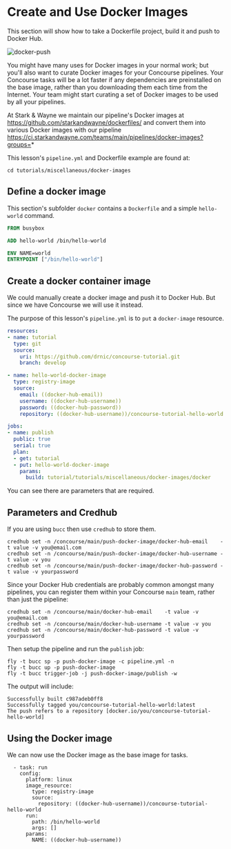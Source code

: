 # Create and Use Docker Images

This section will show how to take a Dockerfile project, build it and push to Docker Hub.

![docker-push](/images/docker-push.png)

You might have many uses for Docker images in your normal work; but you'll also want to curate Docker images for your Concourse pipelines. Your Concourse tasks will be a lot faster if any dependencies are preinstalled on the base image, rather than you downloading them each time from the Internet. Your team might start curating a set of Docker images to be used by all your pipelines.

At Stark & Wayne we maintain our pipeline's Docker images at https://github.com/starkandwayne/dockerfiles/ and convert them into various Docker images with our pipeline https://ci.starkandwayne.com/teams/main/pipelines/docker-images?groups=*

This lesson's `pipeline.yml` and Dockerfile example are found at:

```
cd tutorials/miscellaneous/docker-images
```

Define a docker image
---------------------

This section's subfolder `docker` contains a `Dockerfile` and a simple `hello-world` command.

```dockerfile
FROM busybox

ADD hello-world /bin/hello-world

ENV NAME=world
ENTRYPOINT ["/bin/hello-world"]
```

Create a docker container image
-------------------------------

We could manually create a docker image and push it to Docker Hub. But since we have Concourse we will use it instead.

The purpose of this lesson's `pipeline.yml` is to `put` a `docker-image` resource.

```yaml
resources:
- name: tutorial
  type: git
  source:
    uri: https://github.com/drnic/concourse-tutorial.git
    branch: develop

- name: hello-world-docker-image
  type: registry-image
  source:
    email: ((docker-hub-email))
    username: ((docker-hub-username))
    password: ((docker-hub-password))
    repository: ((docker-hub-username))/concourse-tutorial-hello-world

jobs:
- name: publish
  public: true
  serial: true
  plan:
  - get: tutorial
  - put: hello-world-docker-image
    params:
      build: tutorial/tutorials/miscellaneous/docker-images/docker
```

You can see there are parameters that are required.

## Parameters and Credhub

If you are using `bucc` then use `credhub` to store them.

```
credhub set -n /concourse/main/push-docker-image/docker-hub-email    -t value -v you@email.com
credhub set -n /concourse/main/push-docker-image/docker-hub-username -t value -v you
credhub set -n /concourse/main/push-docker-image/docker-hub-password -t value -v yourpassword
```

Since your Docker Hub credentials are probably common amongst many pipelines, you can register them within your Concourse `main` team, rather than just the pipeline:

```
credhub set -n /concourse/main/docker-hub-email    -t value -v you@email.com
credhub set -n /concourse/main/docker-hub-username -t value -v you
credhub set -n /concourse/main/docker-hub-password -t value -v yourpassword
```

Then setup the pipeline and run the `publish` job:

```
fly -t bucc sp -p push-docker-image -c pipeline.yml -n
fly -t bucc up -p push-docker-image
fly -t bucc trigger-job -j push-docker-image/publish -w
```

The output will include:

```
Successfully built c987adeb0ff8
Successfully tagged you/concourse-tutorial-hello-world:latest
The push refers to a repository [docker.io/you/concourse-tutorial-hello-world]
```

## Using the Docker image

We can now use the Docker image as the base image for tasks.

```
  - task: run
    config:
      platform: linux
      image_resource:
        type: registry-image
        source:
          repository: ((docker-hub-username))/concourse-tutorial-hello-world
      run:
        path: /bin/hello-world
        args: []
      params:
        NAME: ((docker-hub-username))
```
